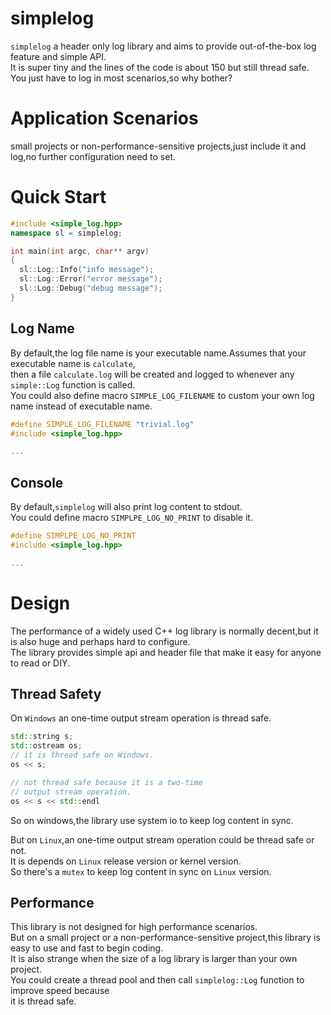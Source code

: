 # simplelog
`simplelog` a header only log library and aims to provide out-of-the-box log feature and simple API.  
It is super tiny and the lines of the code is about 150 but still thread safe.  
You just have to log in most scenarios,so why bother?

# Application Scenarios
small projects or non-performance-sensitive projects,just include it and log,no further configuration need to set.  

# Quick Start
```c++
#include <simple_log.hpp>
namespace sl = simplelog;

int main(int argc, char** argv)
{
  sl::Log::Info("info message");
  sl::Log::Error("error message");
  sl::Log::Debug("debug message");
}

```

## Log Name
By default,the log file name is your executable name.Assumes that your executable name is `calculate`,  
then a file `calculate.log` will be created and logged to whenever any `simple::Log` function is called.  
You could also define macro `SIMPLE_LOG_FILENAME` to custom your own log name instead of executable name.  

```c++
#define SIMPLE_LOG_FILENAME "trivial.log"
#include <simple_log.hpp>

...
```

## Console
By default,`simplelog` will also print log content to stdout.   
You could define macro `SIMPLPE_LOG_NO_PRINT` to disable it.  


```c++
#define SIMPLPE_LOG_NO_PRINT
#include <simple_log.hpp>

...
```

# Design 

The performance of a widely used C++ log library is normally decent,but it is also huge and perhaps hard to configure.  
The library provides simple api and header file that make it easy for anyone to read or DIY.  


## Thread Safety
On `Windows` an one-time output stream operation is thread safe.  
```c++
std::string s;
std::ostream os;
// it is thread safe on Windows.
os << s;

// not thread safe because it is a two-time
// output stream operation.
os << s << std::endl
```
So on windows,the library use system io to keep log content in sync.  

But on `Linux`,an one-time output stream operation could be thread safe or not.  
It is depends on `Linux` release version or kernel version.  
So there's a `mutex` to keep log content in sync on `Linux` version.  


## Performance
This library is not designed for high performance scenarios.  
But on a small project or a non-performance-sensitive project,this library is easy to use and fast to begin coding.  
It is also strange when the size of a log library is larger than your own project.  
You could create a thread pool and then call `simplelog::Log` function to improve speed because  
it is thread safe.  
